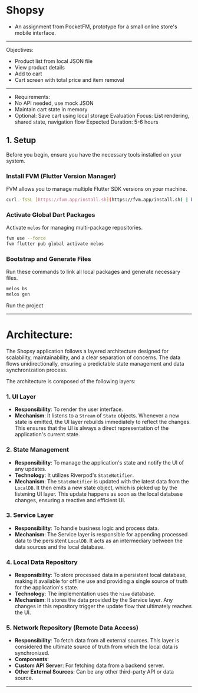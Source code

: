 # Shopsy

- An assignment from PocketFM, prototype for a small online store's mobile interface.

---
Objectives:
- Product list from local JSON file
- View product details
- Add to cart
- Cart screen with total price and item removal
---
- Requirements:
- No API needed, use mock JSON
- Maintain cart state in memory
- Optional: Save cart using local storage
  Evaluation Focus: List rendering, shared state, navigation flow
  Expected Duration: 5-6 hours

## 1. Setup

Before you begin, ensure you have the necessary tools installed on your system.

### **Install FVM (Flutter Version Manager)**

FVM allows you to manage multiple Flutter SDK versions on your machine.

```bash
curl -fsSL [https://fvm.app/install.sh](https://fvm.app/install.sh) | bash
```

### **Activate Global Dart Packages**

Activate `melos` for managing multi-package repositories.

```bash
fvm use --force
fvm flutter pub global activate melos
```

### **Bootstrap and Generate Files**

Run these commands to link all local packages and generate necessary files.

```bash
melos bs
melos gen
```
Run the project

---
# Architecture:
The Shopsy application follows a layered architecture designed for scalability, maintainability, and a clear separation of concerns. The data flows unidirectionally, ensuring a predictable state management and data synchronization process.

The architecture is composed of the following layers:

### 1. UI Layer
-   **Responsibility**: To render the user interface.
-   **Mechanism**: It listens to a `Stream` of `State` objects. Whenever a new state is emitted, the UI layer rebuilds immediately to reflect the changes. This ensures that the UI is always a direct representation of the application's current state.

### 2. State Management
-   **Responsibility**: To manage the application's state and notify the UI of any updates.
-   **Technology**: It utilizes Riverpod's `StateNotifier`.
-   **Mechanism**: The `StateNotifier` is updated with the latest data from the `LocalDB`. It then emits a new state object, which is picked up by the listening UI layer. This update happens as soon as the local database changes, ensuring a reactive and efficient UI.

### 3. Service Layer
-   **Responsibility**: To handle business logic and process data.
-   **Mechanism**: The Service layer is responsible for appending processed data to the persistent `LocalDB`. It acts as an intermediary between the data sources and the local database.

### 4. Local Data Repository
-   **Responsibility**: To store processed data in a persistent local database, making it available for offline use and providing a single source of truth for the application's state.
-   **Technology**: The implementation uses the `hive` database.
-   **Mechanism**: It stores the data provided by the Service layer. Any changes in this repository trigger the update flow that ultimately reaches the UI.

### 5. Network Repository (Remote Data Access)
-   **Responsibility**: To fetch data from all external sources. This layer is considered the ultimate source of truth from which the local data is synchronized.
-   **Components**:
-   **Custom API Server**: For fetching data from a backend server.
-   **Other External Sources**: Can be any other third-party API or data source.

---
